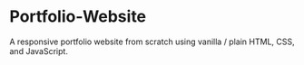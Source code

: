 # Portfolio-Website
A responsive portfolio website from scratch using vanilla / plain HTML, CSS, and JavaScript.
 
